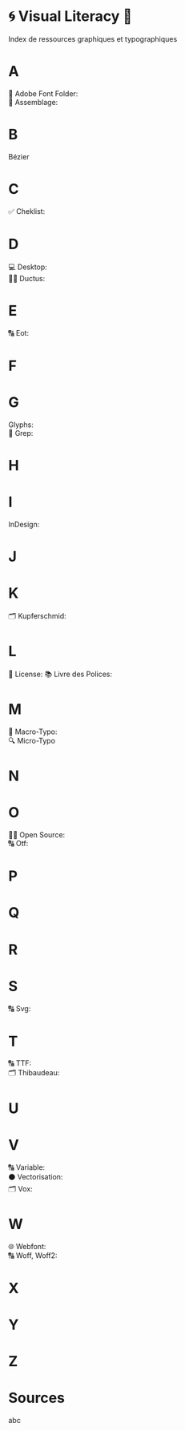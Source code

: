 # 🌀 Visual Literacy 👀
  Index de ressources graphiques et typographiques

# A
  📁 Adobe Font Folder:  
  🔗 Assemblage:  
# B
  Bézier
# C
  ✅ Cheklist:
# D
  💻 Desktop:  
  ✍🏻 Ductus:  
# E
  🔠 Eot:  
# F
# G
  Glyphs:  
  🔄 Grep:
# H
# I
  InDesign:  
# J
# K
  🗂️ Kupferschmid:
# L
  📑 License:
  📚 Livre des Polices:
# M
  🔎 Macro-Typo:  
  🔍 Micro-Typo
# N
# O
  🤲🏻 Open Source:  
  🔠 Otf:
# P
# Q
# R
# S
  🔠 Svg:
# T
  🔠 TTF:  
  🗂️ Thibaudeau:
# U
# V
  🔠 Variable:  
  ⚫️ Vectorisation:  
  🗂️ Vox:
# W
  🌐 Webfont:  
  🔠 Woff, Woff2:
# X
# Y
# Z

# Sources
  abc
